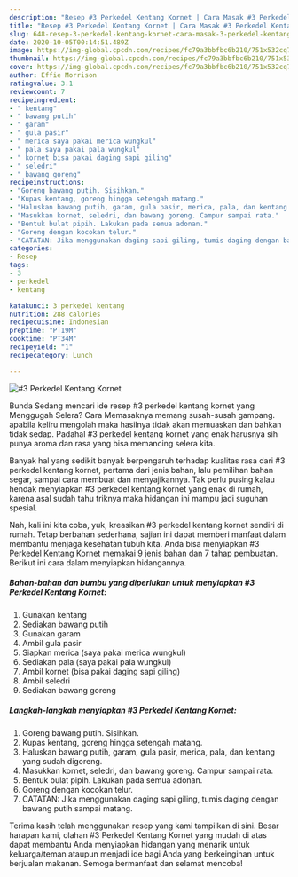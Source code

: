 ```yaml
---
description: "Resep #3 Perkedel Kentang Kornet | Cara Masak #3 Perkedel Kentang Kornet Yang Lezat"
title: "Resep #3 Perkedel Kentang Kornet | Cara Masak #3 Perkedel Kentang Kornet Yang Lezat"
slug: 648-resep-3-perkedel-kentang-kornet-cara-masak-3-perkedel-kentang-kornet-yang-lezat
date: 2020-10-05T00:14:51.489Z
image: https://img-global.cpcdn.com/recipes/fc79a3bbfbc6b210/751x532cq70/3-perkedel-kentang-kornet-foto-resep-utama.jpg
thumbnail: https://img-global.cpcdn.com/recipes/fc79a3bbfbc6b210/751x532cq70/3-perkedel-kentang-kornet-foto-resep-utama.jpg
cover: https://img-global.cpcdn.com/recipes/fc79a3bbfbc6b210/751x532cq70/3-perkedel-kentang-kornet-foto-resep-utama.jpg
author: Effie Morrison
ratingvalue: 3.1
reviewcount: 7
recipeingredient:
- " kentang"
- " bawang putih"
- " garam"
- " gula pasir"
- " merica saya pakai merica wungkul"
- " pala saya pakai pala wungkul"
- " kornet bisa pakai daging sapi giling"
- " seledri"
- " bawang goreng"
recipeinstructions:
- "Goreng bawang putih. Sisihkan."
- "Kupas kentang, goreng hingga setengah matang."
- "Haluskan bawang putih, garam, gula pasir, merica, pala, dan kentang yang sudah digoreng."
- "Masukkan kornet, seledri, dan bawang goreng. Campur sampai rata."
- "Bentuk bulat pipih. Lakukan pada semua adonan."
- "Goreng dengan kocokan telur."
- "CATATAN: Jika menggunakan daging sapi giling, tumis daging dengan bawang putih sampai matang."
categories:
- Resep
tags:
- 3
- perkedel
- kentang

katakunci: 3 perkedel kentang 
nutrition: 288 calories
recipecuisine: Indonesian
preptime: "PT19M"
cooktime: "PT34M"
recipeyield: "1"
recipecategory: Lunch

---
```



![#3 Perkedel Kentang Kornet](https://img-global.cpcdn.com/recipes/fc79a3bbfbc6b210/751x532cq70/3-perkedel-kentang-kornet-foto-resep-utama.jpg)

Bunda Sedang mencari ide resep #3 perkedel kentang kornet yang Menggugah Selera? Cara Memasaknya memang susah-susah gampang. apabila keliru mengolah maka hasilnya tidak akan memuaskan dan bahkan tidak sedap. Padahal #3 perkedel kentang kornet yang enak harusnya sih punya aroma dan rasa yang bisa memancing selera kita.

Banyak hal yang sedikit banyak berpengaruh terhadap kualitas rasa dari #3 perkedel kentang kornet, pertama dari jenis bahan, lalu pemilihan bahan segar, sampai cara membuat dan menyajikannya. Tak perlu pusing kalau hendak menyiapkan #3 perkedel kentang kornet yang enak di rumah, karena asal sudah tahu triknya maka hidangan ini mampu jadi suguhan spesial.




Nah, kali ini kita coba, yuk, kreasikan #3 perkedel kentang kornet sendiri di rumah. Tetap berbahan sederhana, sajian ini dapat memberi manfaat dalam membantu menjaga kesehatan tubuh kita. Anda bisa menyiapkan #3 Perkedel Kentang Kornet memakai 9 jenis bahan dan 7 tahap pembuatan. Berikut ini cara dalam menyiapkan hidangannya.

<!--inarticleads1-->

##### Bahan-bahan dan bumbu yang diperlukan untuk menyiapkan #3 Perkedel Kentang Kornet:

1. Gunakan  kentang
1. Sediakan  bawang putih
1. Gunakan  garam
1. Ambil  gula pasir
1. Siapkan  merica (saya pakai merica wungkul)
1. Sediakan  pala (saya pakai pala wungkul)
1. Ambil  kornet (bisa pakai daging sapi giling)
1. Ambil  seledri
1. Sediakan  bawang goreng




<!--inarticleads2-->

##### Langkah-langkah menyiapkan #3 Perkedel Kentang Kornet:

1. Goreng bawang putih. Sisihkan.
1. Kupas kentang, goreng hingga setengah matang.
1. Haluskan bawang putih, garam, gula pasir, merica, pala, dan kentang yang sudah digoreng.
1. Masukkan kornet, seledri, dan bawang goreng. Campur sampai rata.
1. Bentuk bulat pipih. Lakukan pada semua adonan.
1. Goreng dengan kocokan telur.
1. CATATAN: Jika menggunakan daging sapi giling, tumis daging dengan bawang putih sampai matang.




Terima kasih telah menggunakan resep yang kami tampilkan di sini. Besar harapan kami, olahan #3 Perkedel Kentang Kornet yang mudah di atas dapat membantu Anda menyiapkan hidangan yang menarik untuk keluarga/teman ataupun menjadi ide bagi Anda yang berkeinginan untuk berjualan makanan. Semoga bermanfaat dan selamat mencoba!
